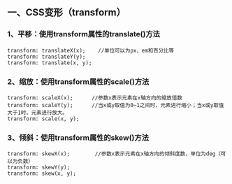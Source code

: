 ## 一、CSS变形（transform）
### 1、平移：使用transform属性的translate()方法
    transform: translateX(x);    //单位可以为px、em和百分比等
    transform: translateY(y);        
    transform: translate(x, y); 
### 2、缩放：使用transform属性的scale()方法
    transform: scaleX(x);      //参数x表示元素在x轴方向的缩放倍数
    transform: scaleY(y);      //当x或y取值为0~1之间时，元素进行缩小；当x或y取值大于1时，元素进行放大。
    transform: scale(x, y);        
### 3、倾斜：使用transform属性的skew()方法
    transform: skewX(x);        //参数x表示元素在x轴方向的倾斜度数，单位为deg（可以为负数）
    transform: skewY(y);       
    transform: skew(x, y);      
